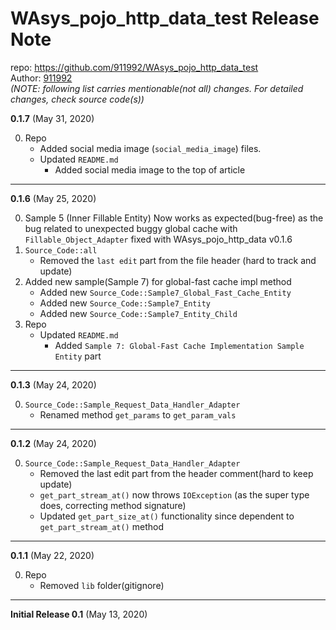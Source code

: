 # WAsys_pojo_http_data_test Release Note

repo: https://github.com/911992/WAsys_pojo_http_data_test  
Author: [911992](https://github.com/911992)  
*(NOTE: following list carries mentionable(not all) changes. For detailed changes, check source code(s))*  

**0.1.7** (May 31, 2020)

0. Repo
    * Added social media image (`social_media_image`) files.
    * Updated `README.md`
        * Added social media image to the top of article

<hr/>

**0.1.6** (May 25, 2020)  

0. Sample 5 (Inner Fillable Entity) Now works as expected(bug-free) as the bug related to unexpected buggy global cache with `Fillable_Object_Adapter` fixed with WAsys_pojo_http_data v0.1.6
1. `Source_Code::all`
    * Removed the `last edit` part from the file header (hard to track and update)
2. Added new sample(Sample 7) for global-fast cache impl method
    * Added new `Source_Code::Sample7_Global_Fast_Cache_Entity` 
    * Added new `Source_Code::Sample7_Entity`
    * Added new `Source_Code::Sample7_Entity_Child`
3. Repo
    * Updated `README.md`
        * Added `Sample 7: Global-Fast Cache Implementation Sample Entity` part

<hr/>

**0.1.3** (May 24, 2020)  

0. `Source_Code::Sample_Request_Data_Handler_Adapter`
    * Renamed method `get_params` to `get_param_vals`

<hr/>

**0.1.2** (May 24, 2020)  

0. `Source_Code::Sample_Request_Data_Handler_Adapter`
    * Removed the last edit part from the header comment(hard to keep update)
    * `get_part_stream_at()` now throws `IOException` (as the super type does, correcting method signature)
    * Updated `get_part_size_at()` functionality since dependent to `get_part_stream_at()` method

<hr/>

**0.1.1** (May 22, 2020)  

0. Repo
    * Removed `lib` folder(gitignore)

<hr/>

**Initial Release 0.1** (May 13, 2020)